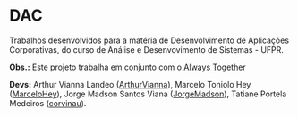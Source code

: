 # DAC

Trabalhos desenvolvidos para a matéria de Desenvolvimento de Aplicações Corporativas, do curso de Análise e Desenvovimento de Sistemas - UFPR.

**Obs.:** Este projeto trabalha em conjunto com o [Always Together](https://github.com/corvinau/AlwaysTogether)

**Devs:** Arthur Vianna Landeo ([ArthurVianna](https://github.com/ArthurVianna)), Marcelo Toniolo Hey ([MarceloHey](https://github.com/MarceloHey)), Jorge Madson Santos Viana ([JorgeMadson](https://github.com/JorgeMadson)), Tatiane Portela Medeiros ([corvinau](https://github.com/corvinau)).
